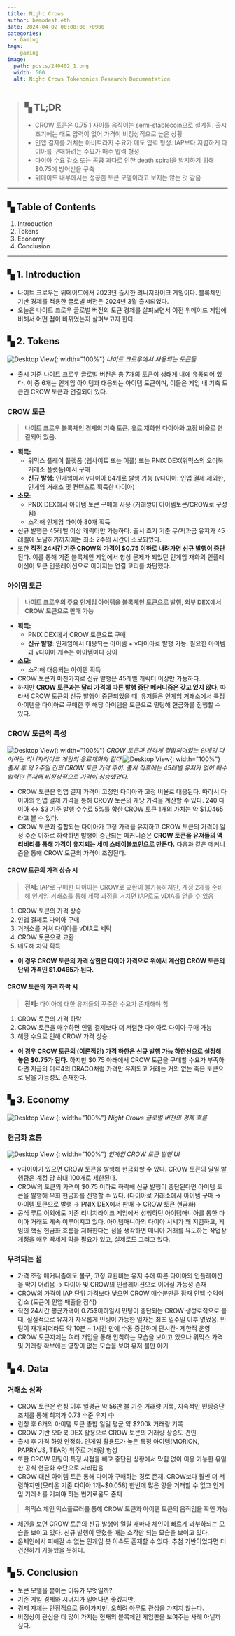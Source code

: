 ```yaml
---
title: Night Crows
author: bemodest.eth
date: 2024-04-02 00:00:00 +0900
categories:
  - Gaming
tags:
  - gaming
image:
  path: posts/240402_1.png
  width: 500
  alt: Night Crows Tokenomics Research Documentation
---
```

> ## **▚ TL;DR**
> - CROW 토큰은 $0.75~$1 사이를 움직이는 semi-stablecoin으로 설계됨. 출시 초기에는 매도 압력이 없어 가격이 비정상적으로 높은 상황
> - 인앱 결제를 거치는 아비트라지 수요가 매도 압력 형성. IAP보다 저렴하게 다이아를 구매하려는 수요가 매수 압력 형성
> - 다이아 수요 감소 또는 공급 과다로 인한 death spiral을 방지하기 위해 $0.75에 방어선을 구축
> - 위메이드 내부에서는 성공한 토큰 모델이라고 보지는 않는 것 같음

---

## **▚ Table of Contents**
1. Introduction
2. Tokens
3. Economy
4. Conclusion

---

## **▚ 1. Introduction**
- 나이트 크로우는 위메이드에서 2023년 출시한 리니지라이크 게임이다. 블록체인 기반 경제를 적용한 글로벌 버전은 2024년 3월 출시되었다.
- 오늘은 나이트 크로우 글로벌 버전의 토큰 경제를 살펴보면서 이전 위메이드 게임에 비해서 어떤 점이 바뀌었는지 살펴보고자 한다.
## **▚ 2. Tokens**
![Desktop View](posts/240402_4.png){: width="100%"}
_나이트 크로우에서 사용되는 토큰들_
- 출시 기준 나이트 크로우 글로벌 버전은 총 7개의 토큰이 생태계 내에 유통되어 있다. 이 중 6개는 인게임 아이템과 대응되는 아이템 토큰이며, 이들은 게임 내 기축 토큰인 CROW 토큰과 연결되어 있다.
### **CROW 토큰**

> **나이트 크로우 블록체인 경제의 기축 토큰. 유료 재화인 다이아와 고정 비율로 연결되어 있음.**

- **획득:**
	- 위믹스 플레이 플랫폼 (웹사이트 또는 어플) 또는 PNIX DEX(위믹스의 오더북 거래소 플랫폼)에서 구매
	- **신규 발행:** 인게임에서 v다이아 84개로 발행 가능
	  (v다이아: 인앱 결제 제외한, 인게임 거래소 및 컨텐츠로 획득한 다이아)
- **소모:**
	- PNIX DEX에서 아이템 토큰 구매에 사용
	  (거래쌍이 아이템토큰/CROW로 구성됨)
	- 소각해 인게임 다이아 80개 획득
- 신규 발행은 45레벨 이상 캐릭터만 가능하다. 출시 초기 기준 무/저과금 유저가 45레벨에 도달하기까지에는 최소 2주의 시간이 소모되었다.
- 또한 **직전 24시간 기준 CROW의 가격이 $0.75 이하로 내려가면 신규 발행이 중단**된다. 이를 통해 기존 블록체인 게임에서 항상 문제가 되었던 인게임 재화의 인플레이션이 토큰 인플레이션으로 이어지는 연결 고리를 차단했다.
### **아이템 토큰**

> **나이트 크로우의 주요 인게임 아이템을 블록체인 토큰으로 발행, 외부 DEX에서 CROW 토큰으로 판매 가능**

- **획득:**
	- PNIX DEX에서 CROW 토큰으로 구매
	- **신규 발행:** 인게임에서 대응되는 아이템 + v다이아로 발행 가능. 필요한 아이템과 v다이아 개수는 아이템마다 상이
- **소모:**
	- 소각해 대응되는 아이템 획득
- CROW 토큰과 마찬가지로 신규 발행은 45레벨 캐릭터 이상만 가능하다.
- 하지만 **CROW 토큰과는 달리 가격에 따른 발행 중단 메커니즘은 갖고 있지 않다**. 따라서 CROW 토큰의 신규 발행이 중단되었을 때, 유저들은 인게임 거래소에서 특정 아이템을 다이아로 구매한 후 해당 아이템을 토큰으로 민팅해 현금화를 진행할 수 있다.
### **CROW 토큰의 특성**
![Desktop View](posts/240402_3.png){: width="100%"}
_CROW 토큰과 강하게 결합되어있는 인게임 다이아는 리니지라이크 게임의 유료재화와 같다_
![Desktop View](posts/240402_6.png){: width="100%"}
_출시 후 약 2주일 간의 CROW 토큰 가격 추이. 출시 직후에는 45레벨 유저가 없어 매수 압력만 존재해 비정상적으로 가격이 상승했었다._
- CROW 토큰은 인앱 결제 가격이 고정인 다이아와 고정 비율로 대응된다. 따라서 다이아의 인앱 결제 가격을 통해 CROW 토큰의 개당 가격을 계산할 수 있다. 240 다이아 ↔ $3 기준 발행 수수료 5%를 합한 CROW 토큰 1개의 가치는 약 $1.0465라고 볼 수 있다.
- CROW 토큰과 결합되는 다이아가 고정 가격을 유지하고 CROW 토큰의 가격이 일정 수준 이하로 하락하면 발행이 중단되는 메커니즘은 **CROW 토큰을 유저들의 액티비티를 통해 가격이 유지되는 세미 스테이블코인으로 만든다.** 다음과 같은 메커니즘을 통해 CROW 토큰의 가격이 조정된다.
#### **CROW 토큰의 가격 상승 시**

> **전제:** IAP로 구매한 다이아는 CROW로 교환이 불가능하지만, 계정 2개를 준비해 인게임 거래소를 통해 세탁 과정을 거치면 IAP로도 vDIA를 얻을 수 있음

1. CROW 토큰의 가격 상승
2. 인앱 결제로 다이아 구매
3. 거래소를 거쳐 다이아를 vDIA로 세탁
4. CROW 토큰으로 교환
5. 매도해 차익 획득

- **이 경우 CROW 토큰의 가격 상한은 다이아 가격으로 위에서 계산한 CROW 토큰의 단위 가격인 $1.0465가 된다.**
#### **CROW 토큰의 가격 하락 시**

> **전제:** 다이아에 대한 유저들의 꾸준한 수요가 존재해야 함

1. CROW 토큰의 가격 하락
2. CROW 토큰을 매수하면 인앱 결제보다 더 저렴한 다이아로 다이아 구매 가능
3. 해당 수요로 인해 CROW 가격 상승

- **이 경우 CROW 토큰의 (이론적인) 가격 하한은 신규 발행 가능 하한선으로 설정해 놓은 $0.75가 된다.** 하지만 $0.75 아래에서 CROW 토큰을 구매할 수요가 부족하다면 지금의 미르4의 DRACO처럼 가격만 유지되고 거래는 거의 없는 죽은 토큰으로 남을 가능성도 존재한다.
## **▚ 3. Economy**
![Desktop View](posts/240402_2.png)
{: width="100%"}
_Night Crows 글로벌 버전의 경제 흐름_

### 현금화 흐름
![Desktop View](posts/240402_5.png)
{: width="100%"}
_인게임 CROW 토큰 발행 UI_
- v다이아가 있으면 CROW 토큰을 발행해 현금화할 수 있다. CROW 토큰의 일일 발행량은 계정 당 최대 100개로 제한된다.
- CROW의 토큰의 가격이 $0.75 이하로 하락해 신규 발행이 중단된다면 아이템 토큰을 발행해 우회 현금화를 진행할 수 있다.
  (다이아로 거래소에서 아이템 구매 → 아이템 토큰으로 발행 → PNIX DEX에서 판매 → CROW 토큰 현금화)
- 공식 루트 이외에도 기존 리니지라이크 게임에서 성행하던 아이템매니아를 통한 다이아 거래도 계속 이루어지고 있다. 아이템매니아의 다이아 시세가 꽤 저렴하고, 게임의 핵심 현금화 흐름을 저해한다는 점을 생각하면 매니아 거래를 유도하는 작업장 계정을 매우 빡세게 막을 필요가 있고, 실제로도 그러고 있다.
### 우려되는 점
- 가격 조정 메커니즘에도 불구, 고정 교환비는 유저 수에 따른 다이아의 인플레이션을 막기 어려움 → 다이아 및 CROW의 인플레이션으로 이어질 가능성 존재
- CROW의 가격이 IAP 단위 가격보다 낮으면 CROW 매수분만큼 잠재 인앱 수익이 감소 (토큰이 인앱 매출을 잠식)
- 직전 24시간 평균가격이 0.75$이하일시 민팅이 중단되는 CROW 생성로직으로 볼때, 실질적으로 유저가 자유롭게 민팅이 가능한 일자는 최초 일주일 이후 없었음. 민팅이 재개되더라도 약 10분 ~ 1시간 만에 수동 중단하며 단시간- 제한적 운영
- CROW 토큰자체는 여러 개입을 통해 안착하는 모습을 보이고 있으나 위믹스 가격 및 거래량 확보에는 영향이 없는 모습을 보여 유저 불만 야기
## **▚ 4. Data**
### 거래소 성과
- CROW 토큰은 런칭 이후 일평균 약 56만 불 기준 거래량 기록, 지속적인 민팅중단 조치를 통해 최저가 0.73 수준 유지 中
- 런칭 후 6개의 아이템 토큰 총합 일일 평균 약 $200k 거래량 기록
- CROW 기반 오더북 DEX 활용으로 CROW 토콘의 거래량 상승도 견인
- 출시 후 가격 하향 안정화. 인게임 활용도가 높은 특정 아이템(MORION, PAPRYUS, TEAR) 위주로 거래량 형성
- 또한 CROW 민팅이 특정 시점을 빼고 중단된 상황에서 막힘 없이 이용 가능한 유일한 공식 현금화 수단으로 자리잡음
- CROW 대신 아이템 토큰 통해 다이아 구매하는 경로 존재. CROW보다 훨씬 더 저렴하지만(모리온 기존 다이아 1개~$0.058) 한번에 많은 양을 거래할 수 없고 인게임 거래소를 거쳐야 하는 번거로움도 존재


> **위믹스 체인 익스플로러를 통해 CROW 토큰과 아이템 토큰의 움직임을 확인 가능**

- 체인을 보면 CROW 토큰의 신규 발행이 열릴 때마다 체인이 빠르게 과부하되는 모습을 보이고 있다. 신규 발행이 닫혔을 때는 소각만 되는 모습을 보이고 있다.
- 온체인에서 피해갈 수 없는 인게임 봇 이슈도 존재할 수 있다. 추첨 기반이었다면 더 건전하게 가능했을 듯하다.
## **▚ 5. Conclusion**
- 토큰 모델을 붙이는 이유가 무엇일까?
- 기존 게임 경제와 시너지가 일어나면 좋겠지만, 
- 경제 자체는 안정적으로 돌아가지만, 오히려 아무도 관심을 가지지 않는다.
- 비정상이 관심을 더 많이 가지는 현재의 블록체인 게임판을 보여주는 사례 아닐까 싶다.